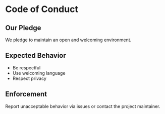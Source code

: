 # Code of Conduct

## Our Pledge
We pledge to maintain an open and welcoming environment.

## Expected Behavior
- Be respectful
- Use welcoming language
- Respect privacy

## Enforcement
Report unacceptable behavior via issues or contact the project maintainer.
